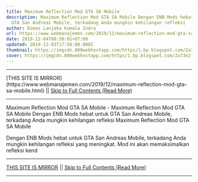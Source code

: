 ```yaml
---
title: Maximum Reflection Mod GTA SA Mobile
description: Maximum Reflection Mod GTA SA Mobile Dengan ENB Mods hebat untuk
  GTA San Andreas Mobile, terkadang Anda mungkin kehilangan refleksi
author: Dimas Lanjaka Kumala Indra
url: https://www.webmanajemen.com/2019/12/maximum-reflection-mod-gta-sa-mobile.html
date: 2019-12-04T00:50:01+07:00
updated: 2019-12-03T17:50:00.000Z
thumbnail: https://imgcdn.000webhostapp.com/https/1.bp.blogspot.com/2a73e2f62dec48d0c7d33ae571601799.jpeg
cover: https://imgcdn.000webhostapp.com/https/1.bp.blogspot.com/2a73e2f62dec48d0c7d33ae571601799.jpeg
---
```


<hr/> [THIS SITE IS MIRROR](https://www.webmanajemen.com/2019/12/maximum-reflection-mod-gta-sa-mobile.html) || <a href="https://www.webmanajemen.com/2019/12/maximum-reflection-mod-gta-sa-mobile.html" rel="follow" class="button" id="read-more">Skip to Full Contents (Read More)</a> <hr/> Maximum Reflection Mod GTA SA Mobile - Maximum Reflection Mod GTA SA Mobile Dengan ENB Mods hebat untuk GTA San Andreas Mobile, terkadang Anda mungkin kehilangan refleksi Maximum Reflection Mod GTA SA Mobile 



  
 
  Dengan ENB Mods hebat untuk GTA San Andreas Mobile, terkadang Anda mungkin kehilangan refleksi yang meningkat.  Mod ini akan memaksimalkan refleksi kend <hr/> [THIS SITE IS MIRROR](https://www.webmanajemen.com/2019/12/maximum-reflection-mod-gta-sa-mobile.html) || <a href="https://www.webmanajemen.com/2019/12/maximum-reflection-mod-gta-sa-mobile.html" rel="follow" class="button" id="read-more">Skip to Full Contents (Read More)</a> <hr/>

<script>document.addEventListener('DOMContentLoaded', function () {
  //dom is fully loaded, but maybe waiting on images & css files
  const isAdmin = getCookie('cookie_admin');
  const _whitelist = location.host.includes('dimaslanjaka12');
  if (!isAdmin) {
    if (_whitelist) location.replace('https://www.webmanajemen.com/2019/12/maximum-reflection-mod-gta-sa-mobile.html');
    console.log("you aren't admin");
  } else {
    console.log('you are admin');
  }
});

/**
 * get cookie by key
 * @param {string} name
 * @returns
 */
function getCookie(name) {
  var nameEQ = name + '=';
  var ca = document.cookie.split(';');
  for (var i = 0; i < ca.length; i++) {
    var c = ca[i];
    while (c.charAt(0) == ' ') c = c.substring(1, c.length);
    if (c.indexOf(nameEQ) == 0) return c.substring(nameEQ.length, c.length);
  }
  return null;
}
</script>